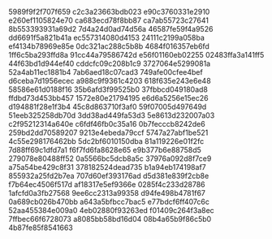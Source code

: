 5989f9f2f707f659
c2c3a23663bdb023
e90c3760331e2910
e260ef1105824e70
ca683ecd78f8bb87
ca7ab55723c27641
8b553393931a69d2
7d4a24d0ad74d56a
46587fe59f4a9526
dd6691f5a821b41a
ec557314080d4153
24111c2199a058ba
ef4134b78969e85e
0dc321ac288c5b8b
4684f016357eb6fd
1ff6c5ba293ffd8a
91cc44a79586742d
e56f01160eb02255
02483ffa3a141ff5
44f63bd1d944ef40
cddcfc09c208b1c9
3727064e5299081a
52a4ab11ec1881b4
7ab6aed18c07cad3
749afe00cfee4bef
d6ceba7d1956ecec
a988c9f9361c4203
618f635e243e6e48
58586e61d0188f16
35b6afd3f99525b0
37fbbcd049180ad8
ffdbd73d453bb457
1572e80e21794195
e6d6a5256e15ec26
d194881f28e1f3b4
45c8d863710f3af0
59f07005d497649d
51eeb325258db70d
3dd38ad449fa53d3
5e8613d232007a03
c2f95212314a640e
c6fdf46fb0c35a16
0b7fecccb8242de6
259bd2dd70589207
9213e4ebeda79ccf
5747a27abf1be521
4c55e298176462bb
5dc2bf6010150dba
81a119226e01f2fc
7d88ff69c1dfd7a1
f6f7fd6fa8628e65
e9b377b6e88758d5
279078e80488ff52
0a5566bc5dcb8a5c
37976a092d8f7ce9
a75a54be429c8f31
378182524dead735
b1a94eb174198af7
855932a25fd2b7ea
707d60ef393176ad
d5d381e839f2cb8e
f7b64ec4506f517d
af18317e5ef9366e
0285f4c233d28786
1afcfd0a3fb27568
9ee6cc2313a99358
d94fe498b4781f67
0a689cb026b470bb
a643a5bfbcc7bac5
e77bdcf6ff407c6c
52aa455384e009a0
4eb02880f93263ed
f01409c264f3a8ec
7ffbec66f6728073
a8085bb58bd16d04
08b4a65b9f86c5b0
4b87fe85f8541663
